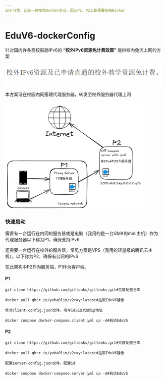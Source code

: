 ```yaml
---
出于习惯，此处一律推荐Docker启动，因此P1、P2上都需要安装Docker
---
```


# EduV6-dockerConfig
针对国内许多高校鼓励IPv6的 **“校外IPv6资源免计费政策”** 提供校内免流上网的方案

![某高校网信办计费政策](./img/某高校网信办计费政策.png)

本方案可在校园内网搭建代理服务器，转发至校外服务器代理上网

<img src="./img/Architecture.png" alt="Architecture" style="zoom: 67%;" />

### 快速启动

需要有一台运行在内网的服务器或是电脑（我用的是一台GMK的mini主机）作为代理服务器以下称为P1，确保支持IPv6

还需要一台运行在校外的服务器，常见方案是VPS（我用的轻量级的腾讯云主机），以下称为P2，确保有公网的IPv6

在此架构中P2作为服务端，P1作为客户端。

#### P1

```shell
git clone https://github.com/gitleaks/gitleaks.git#克隆配置仓库

docker pull ghcr.io/yuha0lin/v2ray:latest#拉取EduV6镜像

修改client-config.json文件，填写id以及P2的ip地址

docker compose docker-compose.client.yml up -d#启动EduV6
```

#### P2

```shell
git clone https://github.com/gitleaks/gitleaks.git#克隆配置仓库

docker pull ghcr.io/yuha0lin/v2ray:latest#拉取EduV6镜像

配置server-config.json文件，配置id

docker compose docker-compose.server.yml up -d#启动EduV6
```


